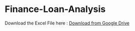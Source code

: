 # Finance-Loan-Analysis
Download the Excel File here : [Download from Google Drive](https://docs.google.com/spreadsheets/d/1aZOFd1UdEabOrKYGNpuBa2Ja3f5lcPDz/edit?usp=drive_link&ouid=102742298244414979163&rtpof=true&sd=true)
